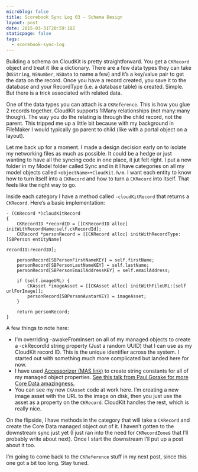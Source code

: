 ```yaml
---
microblog: false
title: Scorebook Sync Log 03 - Schema Design
layout: post
date: 2015-03-31T20:59:18Z
staticpage: false
tags:
  - scorebook-sync-log
---
```


Building a schema on CloudKit is pretty straightforward. You get a `CKRecord` object and treat it like a dictionary. There are a few data types they can take (`NSString`, `NSNumber`, `NSData` to name a few) and it’s a key/value pair to get the data on the record. Once you have a record created, you save it to the database and your RecordType (i.e. a database table) is created. Simple. But there is a trick associated with related data.

One of the data types you can attach is a `CKReference`. This is how you glue 2 records together. CloudKit supports 1:Many relationships (not many:many though). The way you do the relating is through the child record, not the parent. This tripped me up a little bit because with my background in FileMaker I would typically go parent to child (like with a portal object on a layout).

Let me back up for a moment. I made a design decision early on to isolate my networking files as much as possible. It could be a hedge or just wanting to have all the syncing code in one place, it jut felt right. I put a new folder in my Model folder called Sync and in it I have categories on all my model objects called `<objectName>+CloudKit.h/m`. I want each entity to know how to turn itself into a `CKRecord` and how to turn a `CKRecord` into itself. That feels like the right way to go.

Inside each category I have a method called `-cloudKitRecord` that returns a `CKRecord`. Here’s a basic implementation:

```language-objectivec
- (CKRecord *)cloudKitRecord
{
    CKRecordID *recordID = [[CKRecordID alloc] initWithRecordName:self.ckRecordId];
    CKRecord *personRecord = [[CKRecord alloc] initWithRecordType:[SBPerson entityName]
                                                         recordID:recordID];

    personRecord[SBPersonFirstNameKEY] = self.firstName;
    personRecord[SBPersonLastNameKEY] = self.lastName;
    personRecord[SBPersonEmailAddressKEY] = self.emailAddress;

    if (self.imageURL) {
        CKAsset *imageAsset = [[CKAsset alloc] initWithFileURL:[self urlForImage]];
        personRecord[SBPersonAvatarKEY] = imageAsset;
    }

    return personRecord;
}
```

A few things to note here:

* I’m overriding -awakeFromInsert on all of my managed objects to create a -ckRecordId string property (Just a random UUID) that I can use as my CloudKit record ID. This is the unique identifier across the system. I started out with something much more complicated but landed here for now.
* I have used [Accessorizer (MAS link)](https://itunes.apple.com/us/app/accessorizer/id402866670?mt=12) to create string constants for all of my managed object properties. [See this talk from Paul Gorake for more Core Data amazingness.](http://corporationunknown.com/blog/2014/02/16/core-data-potpourri/)
* You can see my new `CKAsset` code at work here. I’m creating a new image asset with the URL to the image on disk, then you just use the asset as a property on the `CKRecord`. CloudKit handles the rest, which is really nice.

On the flipside, I have methods in the category that will take a `CKRecord` and create the Core Data managed object out of it. I haven’t gotten to the downstream sync just yet (I just ran into the need for `CKRecordZone`s that I’ll probably write about next). Once I start the downstream I’ll put up a post about it too.

I’m going to come back to the `CKReference` stuff in my next post, since this one got a bit too long. Stay tuned.
